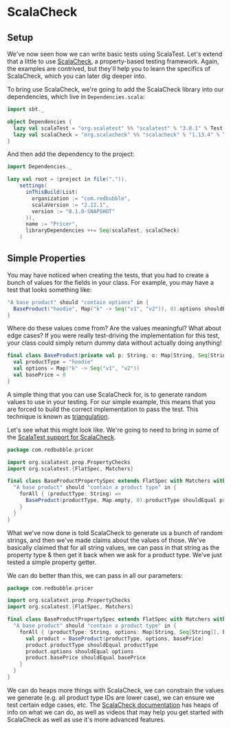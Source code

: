 # ScalaCheck

## Setup

We've now seen how we can write basic tests using ScalaTest. Let's extend that a little to use [ScalaCheck](https://www.scalacheck.org), a property-based testing framework. Again, the examples are contrived, but they'll help you to learn the specifics of ScalaCheck, which you can later dig deeper into.

To bring use ScalaCheck, we're going to add the ScalaCheck library into our dependencies, which live in `Dependencies.scala`:

```scala
import sbt._

object Dependencies {
  lazy val scalaTest = "org.scalatest" %% "scalatest" % "3.0.1" % Test
  lazy val scalaCheck = "org.scalacheck" %% "scalacheck" % "1.13.4" % Test
}
```

And then add the dependency to the project:

```scala
import Dependencies._

lazy val root = (project in file(".")).
    settings(
      inThisBuild(List(
        organization := "com.redbubble",
        scalaVersion := "2.12.1",
        version := "0.1.0-SNAPSHOT"
      )),
      name := "Pricer",
      libraryDependencies ++= Seq(scalaTest, scalaCheck)
    )
```

## Simple Properties

You may have noticed when creating the tests, that you had to create a bunch of values for the fields in your class. For example, you may have a test that looks something like:

```scala
"A base product" should "contain options" in {
  BaseProduct("hoodie", Map("k" -> Seq("v1", "v2")), 0).options shouldEqual Map("k" -> Seq("v1", "v2"))
}
```

Where do these values come from? Are the values meaningful? What about edge cases? If you were really test-driving the implementation for this test, your class could simply return dummy data without actually doing anything!

```scala
final class BaseProduct(private val p: String, o: Map[String, Seq[String]], b: Int) {
  val productType = "hoodie"
  val options = Map("k" -> Seq("v1", "v2"))
  val basePrice = 0
}
```

A simple thing that you can use ScalaCheck for, is to generate random values to use in your testing. For our simple example, this means that you are forced to build the correct implementation to pass the test. This technique is known as [triangulation](https://www.google.com.au/search?q=tdd+triangulation).

Let's see what this might look like. We're going to need to bring in some of the [ScalaTest support for ScalaCheck](http://www.scalatest.org/user_guide/property_based_testing).

```scala
package com.redbubble.pricer

import org.scalatest.prop.PropertyChecks
import org.scalatest.{FlatSpec, Matchers}

final class BaseProductPropertySpec extends FlatSpec with Matchers with PropertyChecks {
  "A base product" should "contain a product type" in {
    forAll { (productType: String) =>
      BaseProduct(productType, Map.empty, 0).productType shouldEqual productType
    }
  }
}
```

What we've now done is told ScalaCheck to generate us a bunch of random strings, and then we've made claims about the values of those. We've basically claimed that for all string values, we can pass in that string as the property type & then get it back when we ask for a product type. We've just tested a simple property getter.

We can do better than this, we can pass in all our parameters:


```scala
package com.redbubble.pricer

import org.scalatest.prop.PropertyChecks
import org.scalatest.{FlatSpec, Matchers}

final class BaseProductPropertySpec extends FlatSpec with Matchers with PropertyChecks {
  "A base product" should "contain a product type" in {
    forAll { (productType: String, options: Map[String, Seq[String]], basePrice: Int) =>
      val product = BaseProduct(productType, options, basePrice)
      product.productType shouldEqual productType
      product.options shouldEqual options
      product.basePrice shouldEqual basePrice
    }
  }
}
```

We can do heaps more things with ScalaCheck, we can constrain the values we generate (e.g. all product type IDs are lower case), we can ensure we test certain edge cases, etc. The [ScalaCheck documentation](https://www.scalacheck.org/documentation.html) has heaps of info on what we can do, as well as videos that may help you get started with ScalaCheck as well as use it's more advanced features.
